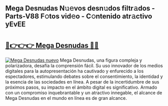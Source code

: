 ## Mega Desnudas N𝚞𝚎vos desn𝚞dos filtr𝚊dos - Parts-V88 F𝚘tos vid𝚎o - C𝚘ntenido atr𝚊ctivo yEvEE

# <h2><a href="http://mbbdf7x.tromn.icu/?c=Mega+Desnudas">🔗👉👉👉 Mega Desnudas 🔗🔗</a></h2>

[![Mega Desnudas nuevo](https://i.imgur.com/pEAQMta.gif)](http://mbbdf7x.tromn.icu/?c=Mega+Desnudas)
Mega Desnudas, una figura compleja y polarizadora, desafía la comprensión fácil. Su uso innovador de los medios digitales para la autopresentación ha cautivado y enfurecido a los espectadores, estimulando debates sobre el consentimiento, la identidad y la esencia de las sociedades en línea. A pesar de la incertidumbre de sus próximos pasos, su impacto en el ámbito digital es significativo. Armado con un compromiso inquebrantable y un atractivo innegable, el alcance de Mega Desnudas en el mundo en línea es de gran alcance.
